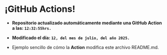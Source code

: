 # ¡GitHub Actions!
* **Repositorio actualizado automáticamente mediante una GitHub Action a las: `12:32:55hrs.`**
* **Modificado el día: `12, del mes de julio, del año 2025.`**

* Ejemplo sencillo de cómo la **Action** modifica este archivo README.md.
